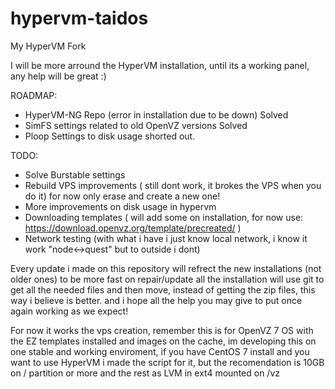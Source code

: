 # hypervm-taidos
My HyperVM Fork

I will be more arround the HyperVM installation, until its a working panel, any help will be great :)

ROADMAP:

- HyperVM-NG Repo (error in installation due to be down) Solved
- SimFS settings related to old OpenVZ versions Solved
- Ploop Settings to disk usage shorted out.

TODO:
- Solve Burstable settings
- Rebuild VPS improvements ( still dont work, it brokes the VPS when you do it) for now only erase and create a new one!
- More improvements on disk usage in hypervm 
- Downloading templates ( will add some on installation, for now use: https://download.openvz.org/template/precreated/ )
- Network testing (with what i have i just know local network, i know it work "node<->quest" but to outside i dont)

Every update i made on this repository will refrect the new installations (not older ones) to be more fast on repair/update all the installation will use git to get all the needed files and then move, instead of getting the zip files, this way i believe is better. and i hope all the help you may give to put once again working as we expect!

For now it works the vps creation, remember this is for OpenVZ 7 OS with the EZ templates installed and images on the cache, im developing this on one stable and working enviroment, if you have CentOS 7 install and you want to use HyperVM i made the script for it, but the recomendation is 10GB on / partition or more and the rest as LVM in ext4 mounted on /vz
